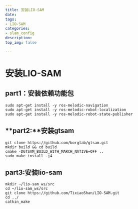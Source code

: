 ```yaml
---
title: 安装LIO-SAM 
date:
tags: 
- LIO-SAM
categories:
- slam_config
description:
top_img: false

---
```


# 安装LIO-SAM 

## **part1**：安装依赖功能包 

```
sudo apt-get install -y ros-melodic-navigation 
sudo apt-get install -y ros-melodic-robot-localization 
sudo apt-get install -y ros-melodic-robot-state-publisher 
```

 

## **part2:**安装gtsam

```
git clone https://github.com/borglab/gtsam.git 
mkdir build && cd build 
cmake -DGTSAM_BUILD_WITH_MARCH_NATIVE=OFF .. 
sudo make install -j4 
```

 

## part3:安装lio-sam

```
mkdir ~/lio-sam_ws/src 
cd ~/lio-sam_ws/src 
git clone https://github.com/TixiaoShan/LIO-SAM.git 
cd ../ 
catkin_make 
```

 